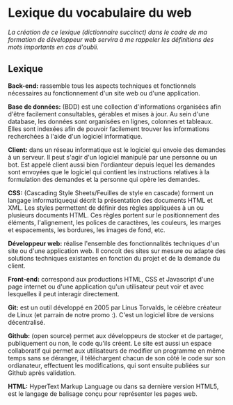 # Lexique du vocabulaire du web

*La création de ce lexique (dictionnaire succinct) dans le cadre de ma formation de développeur web servira à me rappeler les définitions des mots importants en cas d'oubli.*

## Lexique

**Back-end:** rassemble tous les aspects techniques et fonctionnels nécessaires au fonctionnement d'un site web ou d'une application.

**Base de données:** (BDD) est une collection d'informations organisées afin d'être facilement consultables, gérables et mises à jour. Au sein d'une database, les données sont organisées en lignes, colonnes et tableaux. Elles sont indexées afin de pouvoir facilement trouver les informations recherchées à l'aide d'un logiciel informatique.

**Client:** dans un réseau informatique est le logiciel qui envoie des demandes à un serveur. Il peut s'agir d'un logiciel manipulé par une personne ou un bot. Est appelé client aussi bien l'ordianteur depuis lequel les demandes sont envoyées que le logiciel qui contient les instructions relatives à la formulation des demandes et la personne qui opère les demandes.

**CSS:** (Cascading Style Sheets/Feuilles de style en cascade) forment un langage informatiquequi décrit la présentation des documents HTML et XML. Les styles permettent de définir des règles appliquées à un ou plusieurs documents HTML. Ces règles portent sur le positionnement des éléments, l'alignement, les polices de caractères, les couleurs, les marges et espacements, les bordures, les images de fond, etc.

**Développeur web:** réalise l'ensemble des fonctionnalités techniques d'un site ou d'une application web. Il concoit des sites sur mesure ou adapte des solutions techniques existantes en fonction du projet et de la demande du client.

**Front-end:** correspond aux productions HTML, CSS et Javascript d'une page internet ou d'une application qu'un utilisateur peut voir et avec lesquelles il peut interagir directement.

**Git:** est un outil développé en 2005 par Linus Torvalds, le célèbre créateur de Linux (et parrain de notre promo :). C'est un logiciel libre de versions décentralisé.

**Github:** (open source) permet aux développeurs de stocker et de partager, publiquement ou non, le code qu'ils créent. Le site est aussi un espace collaboratif qui permet aux utilisateurs de modifier un programme en même temps sans se déranger, il téléchargent chacun de son côté le code sur son ordianateur, effectuent les modifications, qui sont ensuite publiées sur Github après validation.

**HTML:** HyperText Markup Language ou dans sa dernière version HTML5, est le langage de balisage conçu pour représenter les pages web.



